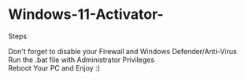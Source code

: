 # Windows-11-Activator-
Steps


Don't forget to disable your Firewall and Windows Defender/Anti-Virus <br />
Run the .bat file with Administrator Privileges <br />
Reboot Your PC and Enjoy :) <br />
